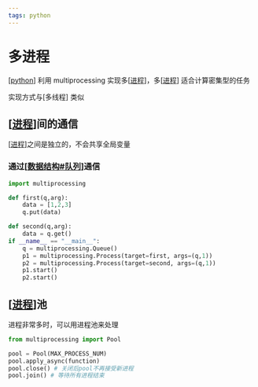 ```yaml
---
tags: python
---
```

# 多进程

[[python]] 利用 multiprocessing 实现多[[进程]]，多[[进程]] 适合计算密集型的任务

实现方式与[多线程] 类似

## [[进程]]间的通信

[[进程]]之间是独立的，不会共享全局变量

### 通过[[数据结构#队列]]通信

```python
import multiprocessing

def first(q,arg):
    data = [1,2,3]
    q.put(data)

def second(q,arg):
    data = q.get()
if __name__ == "__main__":
    q = multiprocessing.Queue()
    p1 = multiprocessing.Process(target=first, args=(q,1))
    p2 = multiprocessing.Process(target=second, args=(q,1))
    p1.start()
    p2.start()
```

## [[进程]]池

进程非常多时，可以用进程池来处理

```python
from multiprocessing import Pool

pool = Pool(MAX_PROCESS_NUM)
pool.apply_async(function)
pool.close() # 关闭后pool不再接受新进程
pool.join() # 等待所有进程结束
```

[//begin]: # "Autogenerated link references for markdown compatibility"
[python]: python.md "python"
[进程]: <../operating system/进程.md> "进程"
[进程]: <../operating system/进程.md> "进程"
[进程]: <../operating system/进程.md> "进程"
[进程]: <../operating system/进程.md> "进程"
[数据结构#队列]: ../algorithm/数据结构.md "数据结构"
[进程]: <../operating system/进程.md> "进程"
[//end]: # "Autogenerated link references"
